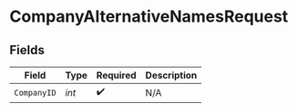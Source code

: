 # CompanyAlternativeNamesRequest


## Fields

| Field              | Type               | Required           | Description        |
| ------------------ | ------------------ | ------------------ | ------------------ |
| `CompanyID`        | *int*              | :heavy_check_mark: | N/A                |